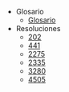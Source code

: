 - Glosario 
  - [Glosario](_glossary.md)
- Resoluciones
  - [202](docs/resolucion/202.md)
  - [441](docs/resolucion/441.md)
  - [2275](docs/resolucion/2275.md)
  - [2335](docs/resolucion/2335.md)
  - [3280](docs/resolucion/3280.md)
  - [4505](docs/resolucion/4505.md)